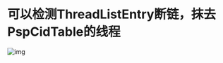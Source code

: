 # 可以检测ThreadListEntry断链，抹去PspCidTable的线程

![img](https://img2023.cnblogs.com/blog/2052882/202212/2052882-20221220020446013-394602524.png)